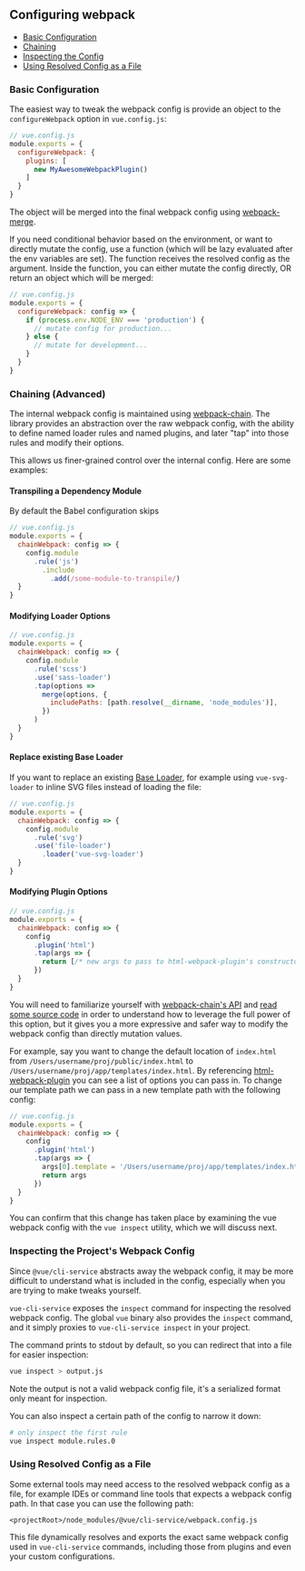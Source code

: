 ## Configuring webpack

- [Basic Configuration](#basic-configuration)
- [Chaining](#chaining-advanced)
- [Inspecting the Config](#inspecting-the-projects-webpack-config)
- [Using Resolved Config as a File](#using-resolved-config-as-a-file)

### Basic Configuration

The easiest way to tweak the webpack config is provide an object to the `configureWebpack` option in `vue.config.js`:

``` js
// vue.config.js
module.exports = {
  configureWebpack: {
    plugins: [
      new MyAwesomeWebpackPlugin()
    ]
  }
}
```

The object will be merged into the final webpack config using [webpack-merge](https://github.com/survivejs/webpack-merge).

If you need conditional behavior based on the environment, or want to directly mutate the config, use a function (which will be lazy evaluated after the env variables are set). The function receives the resolved config as the argument. Inside the function, you can either mutate the config directly, OR return an object which will be merged:

``` js
// vue.config.js
module.exports = {
  configureWebpack: config => {
    if (process.env.NODE_ENV === 'production') {
      // mutate config for production...
    } else {
      // mutate for development...
    }
  }
}
```

### Chaining (Advanced)

The internal webpack config is maintained using [webpack-chain](https://github.com/mozilla-neutrino/webpack-chain). The library provides an abstraction over the raw webpack config, with the ability to define named loader rules and named plugins, and later "tap" into those rules and modify their options.

This allows us finer-grained control over the internal config. Here are some examples:

#### Transpiling a Dependency Module

By default the Babel configuration skips

``` js
// vue.config.js
module.exports = {
  chainWebpack: config => {
    config.module
      .rule('js')
        .include
          .add(/some-module-to-transpile/)
  }
}
```

#### Modifying Loader Options

``` js
// vue.config.js
module.exports = {
  chainWebpack: config => {
    config.module
      .rule('scss')
      .use('sass-loader')
      .tap(options =>
        merge(options, {
          includePaths: [path.resolve(__dirname, 'node_modules')],
        })
      )
  }
}
```

#### Replace existing Base Loader

If you want to replace an existing [Base Loader](https://github.com/vuejs/vue-cli/tree/dev/packages/%40vue/cli-service/lib/config/base.js), for example using `vue-svg-loader` to inline SVG files instead of loading the file:

``` js
// vue.config.js
module.exports = {
  chainWebpack: config => {
    config.module
      .rule('svg')
      .use('file-loader')
        .loader('vue-svg-loader')
  }
}
```

#### Modifying Plugin Options

``` js
// vue.config.js
module.exports = {
  chainWebpack: config => {
    config
      .plugin('html')
      .tap(args => {
        return [/* new args to pass to html-webpack-plugin's constructor */]
      })
  }
}
```

You will need to familiarize yourself with [webpack-chain's API](https://github.com/mozilla-neutrino/webpack-chain#getting-started) and [read some source code](https://github.com/vuejs/vue-cli/tree/dev/packages/%40vue/cli-service/lib/config) in order to understand how to leverage the full power of this option, but it gives you a more expressive and safer way to modify the webpack config than directly mutation values.

For example, say you want to change the default location of `index.html` from `/Users/username/proj/public/index.html` to `/Users/username/proj/app/templates/index.html`. By referencing [html-webpack-plugin](https://github.com/jantimon/html-webpack-plugin#options) you can see a list of options you can pass in. To change our template path we can pass in a new template path with the following config:

``` js
// vue.config.js
module.exports = {
  chainWebpack: config => {
    config
      .plugin('html')
      .tap(args => {
        args[0].template = '/Users/username/proj/app/templates/index.html'
        return args
      })
  }
}
```

You can confirm that this change has taken place by examining the vue webpack config with the `vue inspect` utility, which we will discuss next.

### Inspecting the Project's Webpack Config

Since `@vue/cli-service` abstracts away the webpack config, it may be more difficult to understand what is included in the config, especially when you are trying to make tweaks yourself.

`vue-cli-service` exposes the `inspect` command for inspecting the resolved webpack config. The global `vue` binary also provides the `inspect` command, and it simply proxies to `vue-cli-service inspect` in your project.

The command prints to stdout by default, so you can redirect that into a file for easier inspection:

``` bash
vue inspect > output.js
```

Note the output is not a valid webpack config file, it's a serialized format only meant for inspection.

You can also inspect a certain path of the config to narrow it down:

``` bash
# only inspect the first rule
vue inspect module.rules.0
```

### Using Resolved Config as a File

Some external tools may need access to the resolved webpack config as a file, for example IDEs or command line tools that expects a webpack config path. In that case you can use the following path:

```
<projectRoot>/node_modules/@vue/cli-service/webpack.config.js
```

This file dynamically resolves and exports the exact same webpack config used in `vue-cli-service` commands, including those from plugins and even your custom configurations.
